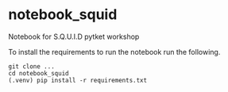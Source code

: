 # notebook_squid
Notebook for S.Q.U.I.D pytket workshop

To install the requirements to run the notebook run the following.

```
git clone ...
cd notebook_squid
(.venv) pip install -r requirements.txt
```
